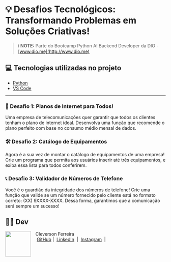 # 💡 Desafios Tecnológicos: Transformando Problemas em Soluções Criativas!

> ℹ️ **NOTE:** Parte do Bootcamp Python AI Backend Developer da DIO - [www.dio.me](http://www.dio.me)

## 💻 Tecnologias utilizadas no projeto
- [Python](https://www.python.org/)
- [VS Code](https://code.visualstudio.com/)
___

### 🚀 Desafio 1: Planos de Internet para Todos!

Uma empresa de telecomunicações quer garantir que todos os clientes tenham o plano de internet ideal. Desenvolva uma função que recomende o plano perfeito com base no consumo médio mensal de dados.

### 🛠️ Desafio 2: Catálogo de Equipamentos

Agora é a sua vez de montar o catálogo de equipamentos de uma empresa! Crie um programa que permita aos usuários inserir até três equipamentos, e exiba essa lista para todos conferirem.

### 📞 Desafio 3: Validador de Números de Telefone

Você é o guardião da integridade dos números de telefone! Crie uma função que valide se um número fornecido pelo cliente está no formato correto: (XX) 9XXXX-XXXX. Dessa forma, garantimos que a comunicação será sempre um sucesso!

## 👨‍💻 Dev

<p>
    <img 
      align=left 
      margin=10 
      width=80 
      src="https://avatars.githubusercontent.com/u/152372913?v=4"
    />
    <p>&nbsp&nbsp&nbspCleverson Ferreira<br>
    &nbsp&nbsp&nbsp
    <a href="https://github.com/cleverson0803">
    GitHub</a>&nbsp;|&nbsp;
    <a href="https://www.linkedin.com/in/cleversonsf">
      LinkedIn</a>
&nbsp;|&nbsp;
    <a href="https://www.instagram.com/cleverson0803/">
    Instagram</a>
&nbsp;|&nbsp;</p>
</p>
<br/><br/>
<p>
